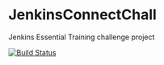 # JenkinsConnectChall
Jenkins Essential Training challenge project

[![Build Status](http://ec2-18-190-5-54.us-east-2.compute.amazonaws.com/buildStatus/icon?job=GitGubConnect_chall_job)](http://ec2-18-190-5-54.us-east-2.compute.amazonaws.com/job/GitGubConnect_chall_job/)
